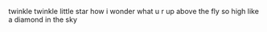 twinkle twinkle little star
how i wonder what u r
up above the fly so high
like a diamond in the sky
